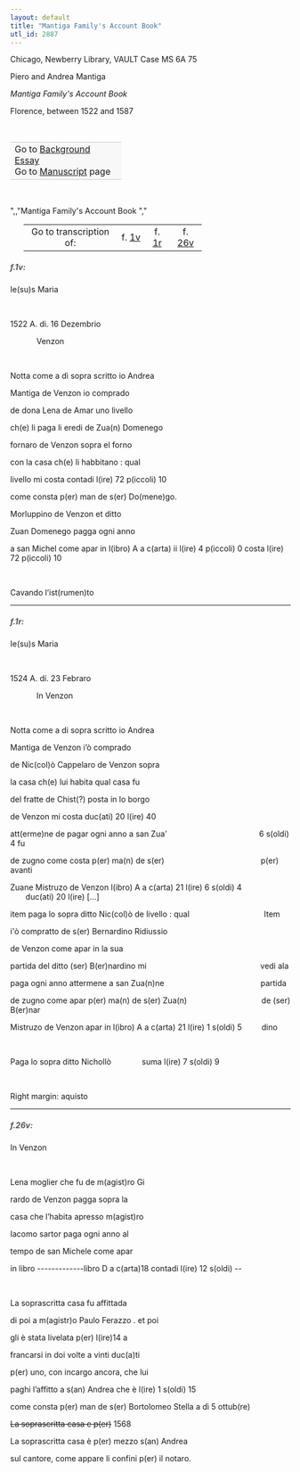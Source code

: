 ```yaml
---
layout: default
title: "Mantiga Family's Account Book"
utl_id: 2887
---
```



Chicago, Newberry Library, VAULT Case MS 6A 75


Piero and Andrea Mantiga


*Mantiga Family's Account Book*


Florence, between 1522 and 1587


 

<table border="0.5" cellpadding="1" cellspacing="1" style="width: 200px; background-color:#F8F8F8;"><tbody style="border-color:#ccc"><tr style="border-color:#ccc"><td>Go to <a href="https://centerfordigitalhumanities.github.io/Newberry-Italian-paleography/essay/028" target="_blank">Background Essay</a><br />
			Go to <a href="https://centerfordigitalhumanities.github.io/Newberry-Italian-paleography/www/record.html?id=028" target="_blank">Manuscript</a> page</td>
</tr></tbody></table>
 

",,"Mantiga Family's Account Book
","
<table border="0.5" cellpadding="1" cellspacing="1" style="width: 320px; margin-left: 0.25in;"><tbody><tr style="border-color:#B3B6B7"><td style="text-align:center">Go to transcription of:</td>
<td style="text-align:center">f. <a href="#1">1v</a></td>
<td style="text-align:center">f. <a href="#2">1r</a></td>
<td style="text-align:center">f. <a href="#3">26v</a></td>
</tr></tbody></table>
<h5 id="1" style="color:#555;">f.1v:</h5>

Ie(su)s Maria


 


1522 A. di. 16 Dezembrio


            Venzon


 


Notta come a dì sopra scritto io Andrea


Mantiga de Venzon io comprado


de dona Lena de Amar uno livello


ch(e) li paga li eredi de Zua(n) Domenego


fornaro de Venzon sopra el forno


con la casa ch(e) li habbitano : qual


livello mi costa contadi l(ire) 72 p(iccoli) 10


come consta p(er) man de s(er) Do(mene)go.


Morluppino de Venzon et ditto


Zuan Domenego pagga ogni anno


a san Michel come apar in l(ibro) A a c(arta) ii l(ire) 4 p(iccoli) 0 costa l(ire) 72 p(iccoli) 10


 


Cavando l’ist(rumen)to


<hr /><h5 id="2" style="color:#555;">f.1r:</h5>

Ie(su)s Maria


 


1524 A. dí. 23 Febraro


            In Venzon


 


Notta come a di sopra scritto io Andrea


Mantiga de Venzon i’ò comprado


de Nic(col)ò Cappelaro de Venzon sopra


la casa ch(e) lui habita qual casa fu


del fratte de Chist(?) posta in lo borgo                                 


de Venzon mi costa duc(ati) 20 l(ire) 40                                                          


att(erme)ne de pagar ogni anno a san Zua'                                          6 s(oldi) 4 fu


de zugno come costa p(er) ma(n) de s(er)                                            p(er) avanti


Zuane Mistruzo de Venzon l(ibro) A a c(arta) 21 l(ire) 6 s(oldi) 4          duc(ati) 20 l(ire) […]


item paga lo sopra ditto Nic(col)ò de livello : qual                                  Item


i'ò compratto de s(er) Bernardino Ridiussio


de Venzon come apar in la sua


partida del ditto (ser) B(er)nardino mi                                                    vedi ala


paga ogni anno attermene a san Zua(n)ne                                            partida


de zugno come apar p(er) ma(n) de s(er) Zua(n)                                  de (ser) B(er)nar


Mistruzo de Venzon apar in l(ibro) A a c(arta) 21 l(ire) 1 s(oldi) 5         dino


 


Paga lo sopra ditto Nichollò              suma l(ire) 7 s(oldi) 9


 


Right margin: aquisto


<hr /><h5 id="3" style="color:#555;">f.26v:</h5>

In Venzon


 


Lena moglier che fu de m(agist)ro Gi


rardo de Venzon pagga sopra la


casa che l’habita apresso m(agist)ro


Iacomo sartor paga ogni anno al


tempo de san Michele come apar


in libro -------------libro D a c(arta)18 contadi l(ire) 12 s(oldi) --


 


La soprascritta casa fu affittada


di poi a m(agistr)o Paulo Ferazzo . et poi


gli è stata livelata p(er) l(ire)14 a


francarsi in doi volte a vinti duc(a)ti


p(er) uno, con incargo ancora, che lui


paghi l’affitto a s(an) Andrea che è l(ire) 1 s(oldi) 15


come consta p(er) man de s(er) Bortolomeo Stella a dì 5 ottub(re)


<s>La soprascritta casa e p(er)</s> 1568


La soprascritta casa è p(er) mezzo s(an) Andrea


sul cantore, come appare li confini p(er) il notaro.

